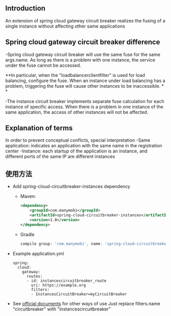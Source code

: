 ## Introduction



An extension of spring cloud gateway circuit breaker realizes the fusing of a single instance without affecting other same applications



## Spring cloud gateway circuit breaker difference



-Spring cloud gateway circuit breaker will use the same fuse for the same args.name. As long as there is a problem with one instance, the service under the fuse cannot be accessed.

**In particular, when the "loadbalancerclientfilter" is used for load balancing, configure the fuse. When an instance under load balancing has a problem, triggering the fuse will cause other instances to be inaccessible. * *



-The instance circuit breaker implements separate fuse calculation for each instance of specific access. When there is a problem in one instance of the same application, the access of other instances will not be affected.
## Explanation of terms
In order to prevent conceptual conflicts, special interpretation
-Same application: indicates an application with the same name in the registration center
-Instance: each startup of the application is an instance, and different ports of the same IP are different instances


## 使用方法

-   Add spring-cloud-circuitbreaker-instances dependency
    -   Maven:
        ```xml
        <dependency>
            <groupId>com.manymobi</groupId>
            <artifactId>spring-cloud-circuitbreaker-instances</artifactId>
            <version>1.0</version>
        </dependency>
        ```
    -   Gradle
        ```groovy
        compile group: 'com.manymobi', name: 'spring-cloud-circuitbreaker-instances', version: '1.0'
        ```
- Example application.yml
    ``` 
    spring:
      cloud:
        gateway:
          routes:
          - id: instancescircuitbreaker_route
            uri: https://example.org
            filters:
            - InstancesCircuitBreaker=myCircuitBreaker
    ```

- See [official documents](https://cloud.spring.io/spring-cloud-static/spring-cloud-gateway/2.2.2.RELEASE/reference/html/#spring-cloud-circuitbreaker-filter-factory) for other ways of use Just replace filters.name "circuitbreaker" with "instancescircuitbreaker"
